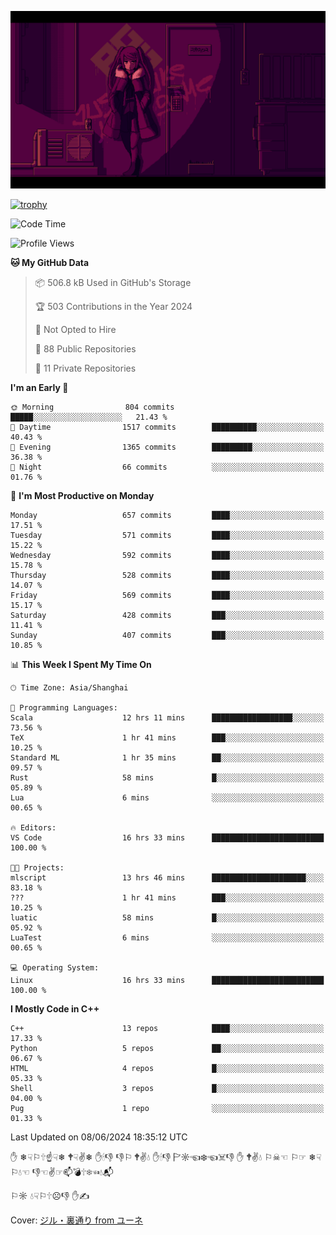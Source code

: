 ![](imgs/main.png)

[![trophy](https://github-profile-trophy.vercel.app/?username=NeilKleistGao&theme=dracula)](https://github.com/ryo-ma/github-profile-trophy)

<!--START_SECTION:waka-->
![Code Time](http://img.shields.io/badge/Code%20Time-1%2C035%20hrs%2050%20mins-blue)

![Profile Views](http://img.shields.io/badge/Profile%20Views-0-blue)

**🐱 My GitHub Data** 

> 📦 506.8 kB Used in GitHub's Storage 
 > 
> 🏆 503 Contributions in the Year 2024
 > 
> 🚫 Not Opted to Hire
 > 
> 📜 88 Public Repositories 
 > 
> 🔑 11 Private Repositories 
 > 
**I'm an Early 🐤** 

```text
🌞 Morning                804 commits         █████░░░░░░░░░░░░░░░░░░░░   21.43 % 
🌆 Daytime                1517 commits        ██████████░░░░░░░░░░░░░░░   40.43 % 
🌃 Evening                1365 commits        █████████░░░░░░░░░░░░░░░░   36.38 % 
🌙 Night                  66 commits          ░░░░░░░░░░░░░░░░░░░░░░░░░   01.76 % 
```
📅 **I'm Most Productive on Monday** 

```text
Monday                   657 commits         ████░░░░░░░░░░░░░░░░░░░░░   17.51 % 
Tuesday                  571 commits         ████░░░░░░░░░░░░░░░░░░░░░   15.22 % 
Wednesday                592 commits         ████░░░░░░░░░░░░░░░░░░░░░   15.78 % 
Thursday                 528 commits         ████░░░░░░░░░░░░░░░░░░░░░   14.07 % 
Friday                   569 commits         ████░░░░░░░░░░░░░░░░░░░░░   15.17 % 
Saturday                 428 commits         ███░░░░░░░░░░░░░░░░░░░░░░   11.41 % 
Sunday                   407 commits         ███░░░░░░░░░░░░░░░░░░░░░░   10.85 % 
```


📊 **This Week I Spent My Time On** 

```text
🕑︎ Time Zone: Asia/Shanghai

💬 Programming Languages: 
Scala                    12 hrs 11 mins      ██████████████████░░░░░░░   73.56 % 
TeX                      1 hr 41 mins        ███░░░░░░░░░░░░░░░░░░░░░░   10.25 % 
Standard ML              1 hr 35 mins        ██░░░░░░░░░░░░░░░░░░░░░░░   09.57 % 
Rust                     58 mins             █░░░░░░░░░░░░░░░░░░░░░░░░   05.89 % 
Lua                      6 mins              ░░░░░░░░░░░░░░░░░░░░░░░░░   00.65 % 

🔥 Editors: 
VS Code                  16 hrs 33 mins      █████████████████████████   100.00 % 

🐱‍💻 Projects: 
mlscript                 13 hrs 46 mins      █████████████████████░░░░   83.18 % 
???                      1 hr 41 mins        ███░░░░░░░░░░░░░░░░░░░░░░   10.25 % 
luatic                   58 mins             █░░░░░░░░░░░░░░░░░░░░░░░░   05.92 % 
LuaTest                  6 mins              ░░░░░░░░░░░░░░░░░░░░░░░░░   00.65 % 

💻 Operating System: 
Linux                    16 hrs 33 mins      █████████████████████████   100.00 % 
```

**I Mostly Code in C++** 

```text
C++                      13 repos            ████░░░░░░░░░░░░░░░░░░░░░   17.33 % 
Python                   5 repos             ██░░░░░░░░░░░░░░░░░░░░░░░   06.67 % 
HTML                     4 repos             █░░░░░░░░░░░░░░░░░░░░░░░░   05.33 % 
Shell                    3 repos             █░░░░░░░░░░░░░░░░░░░░░░░░   04.00 % 
Pug                      1 repo              ░░░░░░░░░░░░░░░░░░░░░░░░░   01.33 % 
```




 Last Updated on 08/06/2024 18:35:12 UTC
<!--END_SECTION:waka-->

✋ ❄☟⚐🕆☝☟❄ 🕈☟✌❄ ✋🕯👎 👎⚐ 🕈✌💧 ✋🕯👎 🏱☼☜❄☜☠👎 ✋ 🕈✌💧 ⚐☠☜ ⚐☞ ❄☟⚐💧☜ 👎☜✌☞📫💣🕆❄☜💧📬

⚐☼ 💧☟⚐🕆☹👎 ✋✍

Cover: [ジル・裏通り from ユーネ](https://www.pixiv.net/artworks/62127066)
